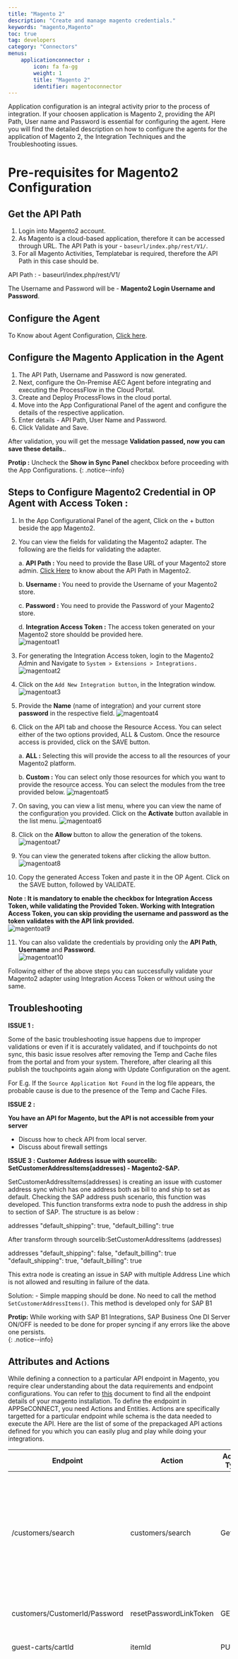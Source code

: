 ```yaml
---
title: "Magento 2"
description: "Create and manage magento credentials."
keywords: "magento,Magento"
toc: true
tag: developers
category: "Connectors"
menus: 
    applicationconnector : 
        icon: fa fa-gg
        weight: 1 
        title: "Magento 2"
        identifier: magentoconnector
---
```


Application configuration is an integral activity prior to the process of integration. If your choosen application 
is Magento 2, providing the API Path, User name and Password is essential for configuring the agent. 
Here you will find the detailed description on how to configure the agents for the application of Magento 2, 
the Integration Techniques and the Troubleshooting issues. 

# Pre-requisites for Magento2  Configuration 

## Get the API Path

1. Login into Magento2 account. 
2. As Magento is a cloud-based application, therefore it can be accessed through URL. The API Path is your - `baseurl/index.php/rest/V1/`. 
3. For all Magento Activities, Templatebar is required, therefore the API Path in this case should be.

API Path : - baseurl/index.php/rest/V1/

The Username and Password will be - **Magento2 Login Username and Password**.

## Configure the Agent

To Know about Agent Configuration, [Click here](/deployment/Deployment-Configuration/).

## Configure the Magento Application in the Agent

1. The API Path, Username and Password is now generated. 
2. Next, configure the On-Premise AEC Agent before integrating and executing the ProcessFlow in the Cloud Portal.  
3. Create and Deploy ProcessFlows in the cloud portal.  
4. Move into the  App Configurational Panel of the agent and configure the details of the respective application.  
5. Enter details - API Path, User Name and Password.
6. Click Validate and Save. 

After validation, you will get the message **Validation passed, now you can save these details.**.

**Protip :** Uncheck the **Show in Sync Panel** checkbox before proceeding with the App Configurations. 
{: .notice--info}

## Steps to Configure Magento2 Credential in OP Agent with Access Token :

1. In the App Configurational Panel of the agent, Click on the + button beside the app Magento2.

2. You can view the fields for validating the Magento2 adapter. The following are the fields for validating the adapter.

    a.	**API Path :** You need to provide the Base URL of your Magento2 store admin. [Click Here](/connectors/magento2/#get-the-api-path) to know about the API Path in Magento2.  

    b.	**Username :** You need to provide the Username of your Magento2 store.

    c.	**Password :** You need to provide the Password of your Magento2 store.

    d.	**Integration Access Token :** The access token generated on your Magento2 store shouldd be provided here.  
![magentoat1](/staticfiles/connectors/media/application-connector/magentoat1.png)

3. For generating the Integration Access token, login to the Magento2 Admin and Navigate to `System > Extensions > Integrations.`
![magentoat2](/staticfiles/connectors/media/application-connector/magentoat2.png)

4. Click on the `Add New Integration button`, in the Integration window.
![magentoat3](/staticfiles/connectors/media/application-connector/magentoat3.png)

5. Provide the **Name** (name of integration) and your current store **password** in the respective field.
![magentoat4](/staticfiles/connectors/media/application-connector/magentoat4.png)

6.	Click on the API tab and choose the Resource Access. You can select either of the two options provided, ALL & Custom. Once the resource access is provided, click on the SAVE button.

    a.	**ALL :** Selecting this will provide the access to all the resources of your Magento2 platform.

    b.	**Custom :** You can select only those resources for which you want to provide the resource access. You can select the modules from the tree provided below.
![magentoat5](/staticfiles/connectors/media/application-connector/magentoat5.png)

7. On saving, you can view a list menu, where you can view the name of the configuration you provided. Click on the **Activate** button available in the list menu.
![magentoat6](/staticfiles/connectors/media/application-connector/magentoat6.png)

8. Click on the **Allow** button to allow the generation of the tokens.
![magentoat7](/staticfiles/connectors/media/application-connector/magentoat7.png)

9.	You can view the generated tokens after clicking the allow button. 
![magentoat8](/staticfiles/connectors/media/application-connector/magentoat8.png)

10.	Copy the generated Access Token and paste it in the OP Agent. Click on the SAVE button, followed by VALIDATE.

**Note : It is mandatory to enable the checkbox for Integration Access Token, while validating the Provided Token. Working with Integration Access Token, you can skip providing the username and password as the token validates with the API link provided.**  
![magentoat9](/staticfiles/connectors/media/application-connector/magentoat9.png)

11.  You can also validate the credentials by providing only the **API Path**, **Username** and **Password**.  
![magentoat10](/staticfiles/connectors/media/application-connector/magentoat10.png)

Following either of the above steps you can successfully validate your Magento2 adapter using Integration Access Token or without using the same.  


## Troubleshooting

**ISSUE 1 :**

Some of the basic troubleshooting issue happens due to improper validations or even if it is accurately validated, and if touchpoints do not sync, 
this basic issue resolves after removing the Temp and Cache files from the portal and from your system. Therefore, after clearing all this publish the 
touchpoints again along with Update Configuration on the agent.

For E.g. If the `Source Application Not Found` in the log file appears, the probable cause is due to the presence of the Temp and Cache Files.

**ISSUE 2 :**

**You have an API for Magento, but the API is not accessible from your server**

* Discuss how to check API from local server.
* Discuss about firewall settings 


**ISSUE 3 :**
**Customer Address issue with sourcelib: SetCustomerAddressItems(addresses) - Magento2-SAP.**

SetCustomerAddressItems(addresses) is creating an issue with customer address sync which has one address both as 
bill to and ship to set as default. Checking the SAP address push scenario, this function was developed. 
This function transforms extra node to push the address in ship to section of SAP. The structure is as below :

addresses
<item>
"default_shipping": true,
"default_billing": true
</item>

After transform through sourcelib:SetCustomerAddressItems (addresses)

addresses
<item1>
"default_shipping": false,
"default_billing": true
</item1>
<item2>
"default_shipping": true,
"default_billing": true
</item2>

This extra node is creating an issue in SAP with multiple Address Line which is not allowed and resulting in failure of the data. 

Solution: - Simple mapping should be done. No need to call the method `SetCustomerAddressItems()`. This method is developed only for SAP B1

**Protip:** While working with SAP B1 Integrations, SAP Business One DI Server ON/OFF is needed to be done for proper syncing if any errors like the above one persists.  
{: .notice--info}


## Attributes and Actions

While defining a connection to a particular API endpoint in Magento, you require clear understanding about the data requirements and endpoint configurations. 
You can refer to [this](https://www.mageplaza.com/devdocs/create-customer-magento-2.html#step-1-create-a-customer-account) document to find all the endpoint details of your magento installation. 
To define the endpoint in APPSeCONNECT, you need Actions and Entities. Actions are specifically targetted for a particular endpoint while schema is the 
data needed to execute the API. Here are the list of some of the prepackaged API actions defined for you which you can easily plug and play while doing your 
integrations. 

|Endpoint|Action|Action Type|Schema|UI Help|API Help|
|---|---|---|---|------|-----|
|/customers/search|customers/search|Get|[Customer](https://portal.appseconnect.com/AppEntity/BaseCreate?entityId=d5b93e08-37a6-4042-a86d-a5e096b0232c&AppVersionId=c47be8ef-bef4-4cf3-972a-9a4aa912461b)|It will search customer from magento. You can specify filter criteria based on type of customer `customer_type` and /or `created_at` or `updated_at fields`. The API also supports limit filters. [Click here](https://docs.magento.com/m2/ce/user_guide/customers/account-create.html)|[Search Customers](https://devdocs.magento.com/redoc/2.3/admin-rest-api.html#operation/customerCustomerRepositoryV1GetListGet)|
|customers/CustomerId/Password|resetPasswordLinkToken|GET|Customer|It Checks if the password reset token is valid or invalid|[CustomerResetPassword](https://devdocs.magento.com/redoc/2.3/admin-rest-api.html#tag/customerscustomerIdpasswordresetLinkTokenresetPasswordLinkToken)|
|guest-carts/cartId|itemId|PUT|Guest-carts|Add/Update the specified item in cart|[guest-carts/cartId](https://devdocs.magento.com/redoc/2.3/admin-rest-api.html#operation/quoteGuestCartManagementV1AssignCustomerPut)|
|orders|orders|GET|order|Magento gives user the privelage to add Orders from the front end of the application as well as backend of the application.Login to Magento2.0 front end with the valid credentials of a contact person.Now select certain items and place an order as per requirement. After the order is successfully placed the order ID should be generated. [This will get orders from Magento2 for posting in any destination application from the backend](https://docs.magento.com/m2/ce/user_guide/customers/customer-account-create-order.html)|[order](https://devdocs.magento.com/redoc/2.3/admin-rest-api.html#operation/salesOrderRepositoryV1GetGet)|
|product|POST.json|POST|product|This will Create order in Magento 2 from Source Application|[product](https://devdocs.magento.com/redoc/2.3/admin-rest-api.html#operation/catalogProductRepositoryV1SavePost)|
|stockItem|PUT.json|PUT|stockItem|This will update inventory in Magento2 from any source Application|[stockItem](https://devdocs.magento.com/redoc/2.3/admin-rest-api.html#operation/catalogInventoryStockRegistryV1UpdateStockItemBySkuPut)|
|Customers/isEmailAvailable|isEmailAvailable|POST|Customer|Check if given email is associated with a customer account in given website|[Customers/isEmailAvailable](https://devdocs.magento.com/redoc/2.3/admin-rest-api.html#operation/customerAccountManagementV1IsEmailAvailablePost)|
|guest-carts/cartId|itemId|DELETE|Guest-carts|To Remove items from the specified cart|[guest-carts/cartId](https://devdocs.magento.com/redoc/2.3/customer-rest-api.html#tag/guest-cartscartIdcoupons)|

## Custom Filter implementation for Data fetch using Magento2

API hits can be tammed using custom filters on its actions. You will be able to fetch specific data as per your filter. With APPSeCONNECT, you will have the option to implement custom 
Action Filters that will enable you to fetch specific data as required. You need to implement your filter on three specific areas including the data filter. The filter should be provided as per the same syntax provided in the images : `nf{searchCriteria[body]}nf`

1) Filter on Page Size : This is for implementing pagination for displaying maximum data on multiple pages as per your configuration. 
The number of pages required for implementing the pagination needs to be provided in the field `VALUE`.

![customfiltermage1](/staticfiles/connectors/media/application-connector/customfiltermage1.png)

2) Filter on Field : This is for implementing and fetching the data as per the API request. This implements the API request for Magento2. The configuration **created_at** needs to be given the field `VALUE`

![customfiltermage2](/staticfiles/connectors/media/application-connector/customfiltermage2.png)

3) Filter on Direction : This defines as how the data should be displayed in the bucket, **Ascending or  Descending**. For ascending, you need to implement `asc` in the field `value`. For descending, you need to implement `desc` in the field `value`.

![customfiltermage2](/staticfiles/connectors/media/application-connector/customfiltermage3.png)

**Protip:** Working on SAP B1 and Magento 2 (B2C) needs a SAP B1 add-on and Magento B2C extension for its integration.
Customers and Orders can be created and placed from the Front-End also. 
For Placing orders from front end, visit the E-Commerce store and follow the generic steps for placing orders
and creating customers. 
{: .notice--info}



